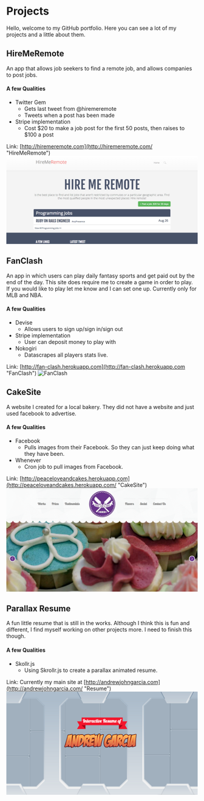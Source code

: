# Projects

Hello, welcome to my GitHub portfolio. Here you can see a lot of my projects and a little about them.

## HireMeRemote

An app that allows job seekers to find a remote job, and allows companies to post jobs.

#### A few Qualities

* Twitter Gem
	* Gets last tweet from @hiremeremote
	* Tweets when a post has been made
* Stripe implementation
	* Cost $20 to make a job post for the first 50 posts, then raises to $100 a post

Link: [http://hiremeremote.com](http://hiremeremote.com/ "HireMeRemote")
![HireMeRemote](https://raw.githubusercontent.com/drewg233/ListOfProjects/master/images/hiremeremote.png)


## FanClash

An app in which users can play daily fantasy sports and get paid out by the end of the day. This site does require me to create a game in order to play. If you would like to play let me know and I can set one up. Currently only for MLB and NBA.

#### A few Qualities

* Devise
	* Allows users to sign up/sign in/sign out
* Stripe implementation
	* User can deposit money to play with
* Nokogiri
	* Datascrapes all players stats live.

Link: [http://fan-clash.herokuapp.com](http://fan-clash.herokuapp.com "FanClash")
![FanClash](https://raw.githubusercontent.com/drewg233/FanClash/master/app/assets/images/fanclash.png)

## CakeSite

A website I created for a local bakery. They did not have a website and just used facebook to advertise.

#### A few Qualities

* Facebook
	* Pulls images from their Facebook. So they can just keep doing what they have been.
* Whenever
	* Cron job to pull images from Facebook.

Link: [http://peaceloveandcakes.herokuapp.com](http://peaceloveandcakes.herokuapp.com/ "CakeSite")
![Bakery](https://raw.githubusercontent.com/drewg233/CakeSite/master/app/assets/images/peace.png)


## Parallax Resume

A fun little resume that is still in the works. Although I think this is fun and different, I find myself working on other projects more. I need to finish this though.

#### A few Qualities

* Skollr.js
	* Using Skrollr.js to create a parallax animated resume.

Link: Currently my main site at [http://andrewjohngarcia.com](http://andrewjohngarcia.com/ "Resume")
![Resume](https://raw.githubusercontent.com/drewg233/ParallaxResume/gh-pages/images/screenshot.png "Resume")




